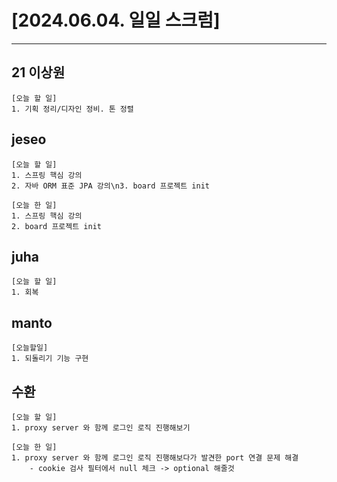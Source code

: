 # [2024.06.04. 일일 스크럼]
----

## 21 이상원
	[오늘 할 일]
	1. 기획 정리/디자인 정비. 톤 정렬


## jeseo
	[오늘 할 일]
	1. 스프링 핵심 강의
	2. 자바 ORM 표준 JPA 강의\n3. board 프로젝트 init

	[오늘 한 일]
	1. 스프링 핵심 강의
	2. board 프로젝트 init


## juha
	[오늘 할 일]
	1. 회복


## manto
	[오늘할일]
	1. 되돌리기 기능 구현


## 수환
	[오늘 할 일]
	1. proxy server 와 함께 로그인 로직 진행해보기
	
	[오늘 한 일]
	1. proxy server 와 함께 로그인 로직 진행해보다가 발견한 port 연결 문제 해결
	    - cookie 검사 필터에서 null 체크 -> optional 해줄것


